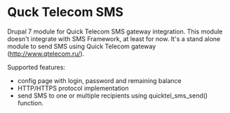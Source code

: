# Quck Telecom SMS

Drupal 7 module for Quick Telecom SMS gateway integration. This module doesn't integrate with SMS Framework, at least for now. 
It's a stand alone module to send SMS using Quick Telecom gateway (http://www.qtelecom.ru/).

Supported features:
 - config page with login, password and remaining balance
 - HTTP/HTTPS protocol implementation
 - send SMS to one or multiple recipients using quicktel_sms_send() function.
